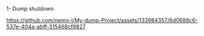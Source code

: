 1- Dump shutdown


https://github.com/nemo-i/My-dump-Project/assets/133984357/6d0688c6-537e-404a-abff-315468cf9827


